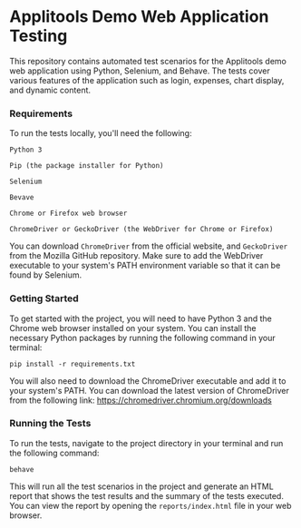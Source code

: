 # **Applitools Demo Web Application Testing**

This repository contains automated test scenarios for the Applitools demo web application using Python, Selenium, and Behave. 
The tests cover various features of the application such as login, expenses, chart display, and dynamic content.

### Requirements

To run the tests locally, you'll need the following:

`Python 3`

`Pip (the package installer for Python)`

`Selenium`

`Bevave`

`Chrome or Firefox web browser`

`ChromeDriver or GeckoDriver (the WebDriver for Chrome or Firefox)`

You can download `ChromeDriver` from the official website, and `GeckoDriver` from the Mozilla GitHub repository.
Make sure to add the WebDriver executable to your  system's PATH environment variable so that it can be found by Selenium.
### Getting Started

To get started with the project, you will need to have Python 3 and the Chrome web browser installed on your system. You can install the necessary Python packages by running the following command in your terminal:

`pip install -r requirements.txt`

You will also need to download the ChromeDriver executable and add it to your system's PATH. You can download the latest version of ChromeDriver from the following link: https://chromedriver.chromium.org/downloads

### Running the Tests

To run the tests, navigate to the project directory in your terminal and run the following command:

`behave`

This will run all the test scenarios in the project and generate an HTML report that shows the test results and the summary of the tests executed. You can view the report by opening the `reports/index.html` file in your web browser.

